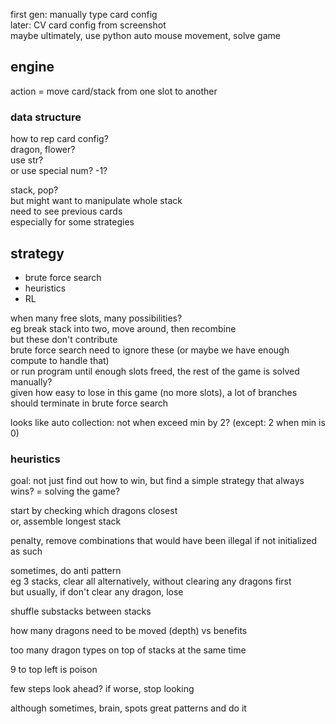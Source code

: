 first gen: manually type card config  
later: CV card config from screenshot  
maybe ultimately, use python auto mouse movement, solve game

## engine
action = move card/stack from one slot to another
### data structure
how to rep card config?  
dragon, flower?  
use str?  
or use special num? -1?

stack, pop?  
but might want to manipulate whole stack  
need to see previous cards  
especially for some strategies

## strategy
- brute force search
- heuristics
- RL

when many free slots, many possibilities?  
eg break stack into two, move around, then recombine  
but these don't contribute  
brute force search need to ignore these (or maybe we have enough compute to handle that)  
or run program until enough slots freed, the rest of the game is solved manually?  
given how easy to lose in this game (no more slots), a lot of branches should terminate in brute force search

looks like auto collection: not when exceed min by 2? (except: 2 when min is 0)


### heuristics
goal: not just find out how to win, but find a simple strategy that always wins? = solving the game?

start by checking which dragons closest  
or, assemble longest stack

penalty, remove combinations that would have been illegal if not initialized as such

sometimes, do anti pattern  
eg 3 stacks, clear all alternatively, without clearing any dragons first  
but usually, if don't clear any dragon, lose

shuffle substacks between stacks

how many dragons need to be moved (depth) vs benefits

too many dragon types on top of stacks at the same time

9 to top left is poison

few steps look ahead? if worse, stop looking

although sometimes, brain, spots great patterns and do it
